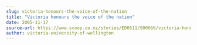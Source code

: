 ```yaml
---
slug: victoria-honours-the-voice-of-the-nation
title: "Victoria honours the voice of the nation"
date: 2005-11-17
source-url: https://www.scoop.co.nz/stories/ED0511/S00066/victoria-honours-the-voice-of-the-nation.htm
author: victoria-university-of-wellington
---
```

